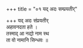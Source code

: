 +++
title = "०१ यद् अदः सम्प्रयतीर्"

+++
यद् अदः संप्रयतीर्  
अहावनदता हते ।  
तस्माद् आ नद्यो नाम स्थ  
ता वो नामानि सिन्धवः ॥